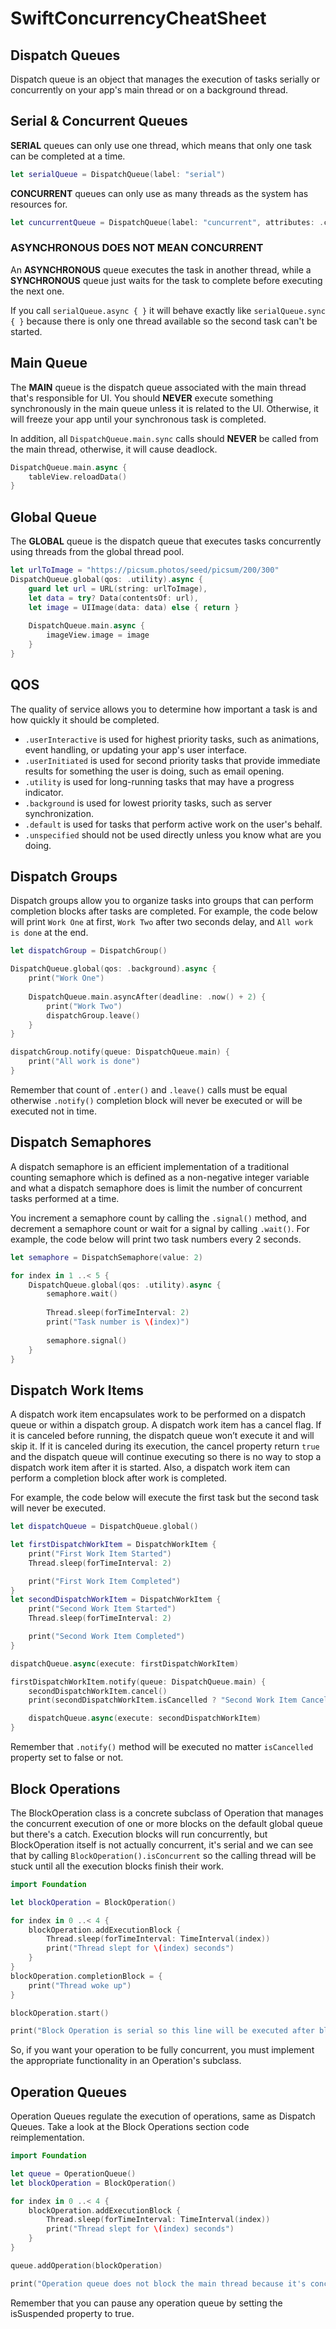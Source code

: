 # SwiftConcurrencyCheatSheet

## Dispatch Queues
Dispatch queue is an object that manages the execution of tasks serially or 
concurrently on your app's main thread or on a background thread. 

## Serial & Concurrent Queues 
**SERIAL** queues can only use one thread, which means that only one task can be completed at a time. 
```swift
let serialQueue = DispatchQueue(label: "serial")
```

**CONCURRENT** queues can only use as many threads as the system has resources for. 
```swift
let cuncurrentQueue = DispatchQueue(label: "cuncurrent", attributes: .concurrent)
```

### ASYNCHRONOUS DOES NOT MEAN CONCURRENT 
An **ASYNCHRONOUS** queue executes the task in another thread, while a **SYNCHRONOUS** queue just waits for the task to complete before executing the next one. 

If you call `serialQueue.async { }` it will behave exactly like `serialQueue.sync { }` because there is only one thread available so the second task can't be started.

## Main Queue
The **MAIN** queue is the  dispatch queue associated with the main thread that's responsible for UI. 
You should **NEVER** execute something synchronously in the main queue unless it is related to the UI. Otherwise, it will freeze your app until your synchronous task is completed. 

In addition, all `DispatchQueue.main.sync` calls should **NEVER** be called from the 
main thread, otherwise, it will cause deadlock. 
```swift
DispatchQueue.main.async {
    tableView.reloadData()
}
```

## Global Queue 
The **GLOBAL** queue is the dispatch queue that executes tasks 
concurrently using threads from the global thread pool. 
```swift
let urlToImage = "https://picsum.photos/seed/picsum/200/300" 
DispatchQueue.global(qos: .utility).async {
    guard let url = URL(string: urlToImage), 
    let data = try? Data(contentsOf: url),
    let image = UIImage(data: data) else { return } 
    
    DispatchQueue.main.async {
        imageView.image = image 
    } 
}
```

## QOS
The quality of service allows you to determine how important a task is and 
how quickly it should be completed. 

- `.userInteractive` is used for highest priority tasks, such as animations, event handling, or updating your app's user interface. 
- `.userInitiated` is used for second priority tasks that provide immediate results for something the user is doing, such as email opening. 
- `.utility` is used for long-running tasks that may have a progress indicator. 
- `.background` is used for lowest priority tasks, such as server synchronization. 
- `.default` is used for tasks that  perform active work on the user's behalf. 
- `.unspecified` should not be used directly unless you know what are you doing. 

## Dispatch Groups
Dispatch groups allow you to organize tasks into groups that can perform completion blocks after tasks are completed. For example, the code below will print `Work One` at first, `Work Two` after two seconds delay, and `All work is done` at the end.
```swift
let dispatchGroup = DispatchGroup()

DispatchQueue.global(qos: .background).async {
    print("Work One")
    
    DispatchQueue.main.asyncAfter(deadline: .now() + 2) {
        print("Work Two")
        dispatchGroup.leave()
    }
}

dispatchGroup.notify(queue: DispatchQueue.main) {
    print("All work is done")
}
```
Remember that count of `.enter()` and `.leave()` calls must be equal otherwise `.notify()` completion block will never be executed or will be executed not in time.

## Dispatch Semaphores
A dispatch semaphore is an efficient implementation of a traditional counting semaphore which is defined as a non-negative integer variable and what a dispatch semaphore does is limit the number of concurrent tasks performed at a time.

You increment a semaphore count by calling the `.signal()` method, and decrement a semaphore count or wait for a signal by calling `.wait()`.
For example, the code below will print two task numbers every 2 seconds.
```swift
let semaphore = DispatchSemaphore(value: 2)

for index in 1 ..< 5 {
    DispatchQueue.global(qos: .utility).async {
        semaphore.wait()
        
        Thread.sleep(forTimeInterval: 2)
        print("Task number is \(index)")
        
        semaphore.signal()
    }
}
```
## Dispatch Work Items
A dispatch work item encapsulates work to be performed on a dispatch queue or within a dispatch group. A dispatch work item has a cancel flag. If it is canceled before running, the dispatch queue won’t execute it and will skip it. If it is canceled during its execution, the cancel property return `true` and the dispatch queue will continue executing so there is no way to stop a dispatch work item after it is started. Also, a dispatch work item can perform a completion block after work is completed.

For example, the code below will execute the first task but the second task will never be executed. 
```swift
let dispatchQueue = DispatchQueue.global()

let firstDispatchWorkItem = DispatchWorkItem {
    print("First Work Item Started")
    Thread.sleep(forTimeInterval: 2)

    print("First Work Item Completed")
}
let secondDispatchWorkItem = DispatchWorkItem {
    print("Second Work Item Started")
    Thread.sleep(forTimeInterval: 2)

    print("Second Work Item Completed")
}

dispatchQueue.async(execute: firstDispatchWorkItem)

firstDispatchWorkItem.notify(queue: DispatchQueue.main) {
    secondDispatchWorkItem.cancel()
    print(secondDispatchWorkItem.isCancelled ? "Second Work Item Canceled": "Second Work Item Is Ready For Execution")

    dispatchQueue.async(execute: secondDispatchWorkItem)
}
```
Remember that `.notify()` method will be executed no matter `isCancelled` property set to false or not.

## Block Operations
The BlockOperation class is a concrete subclass of Operation that manages the concurrent execution of one or more blocks on the default global queue but there's a catch. Execution blocks will run concurrently, but BlockOperation itself is not actually concurrent, it's serial and we can see that by calling `BlockOperation().isConcurrent` so the calling thread will be stuck until all the execution blocks finish their work.
```swift
import Foundation

let blockOperation = BlockOperation()

for index in 0 ..< 4 {
    blockOperation.addExecutionBlock {
        Thread.sleep(forTimeInterval: TimeInterval(index))
        print("Thread slept for \(index) seconds")
    }
}
blockOperation.completionBlock = {
    print("Thread woke up")
}

blockOperation.start()

print("Block Operation is serial so this line will be executed after blockOperation ends.")
```
So, if you want your operation to be fully concurrent, you must implement the appropriate functionality in an Operation's subclass.

## Operation Queues
Operation Queues regulate the execution of operations, same as Dispatch Queues.
Take a look at the Block Operations section code reimplementation.
```swift
import Foundation

let queue = OperationQueue()
let blockOperation = BlockOperation()

for index in 0 ..< 4 {
    blockOperation.addExecutionBlock {
        Thread.sleep(forTimeInterval: TimeInterval(index))
        print("Thread slept for \(index) seconds")
    }
}

queue.addOperation(blockOperation)

print("Operation queue does not block the main thread because it's concurrent so that line will run first")
```
Remember that you can pause any operation queue by setting the isSuspended property to true.
